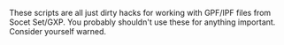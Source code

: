 These scripts are all just dirty hacks for working with GPF/IPF files from Socet Set/GXP.
You probably shouldn't use these for anything important.
Consider yourself warned.
